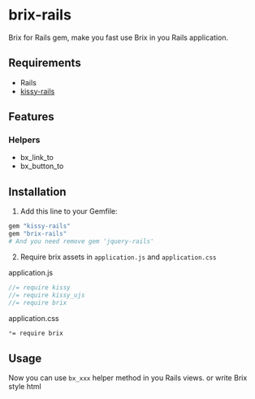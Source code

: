 # brix-rails

Brix for Rails gem, make you fast use Brix in you Rails application.

## Requirements

* Rails
* [kissy-rails](https://github.com/huacnlee/kissy-rails)

## Features

### Helpers

* bx_link_to
* bx_button_to

## Installation

1. Add this line to your Gemfile:

```ruby
gem "kissy-rails"
gem "brix-rails"
# And you need remove gem 'jquery-rails'
```

2. Require brix assets in `application.js` and `application.css`

application.js

```js
//= require kissy
//= require kissy_ujs
//= require brix
```

application.css

```css
*= require brix
```

## Usage

Now you can use `bx_xxx` helper method in you Rails views. or write Brix style html



